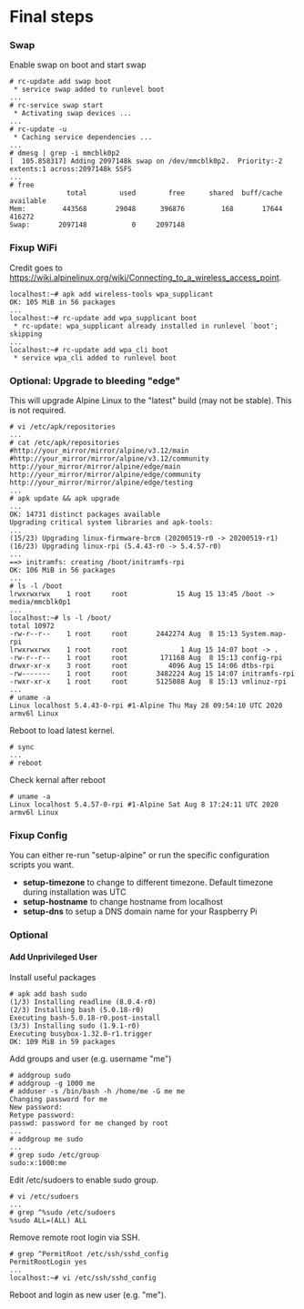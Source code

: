 # Final steps

### Swap

Enable swap on boot and start swap

```
# rc-update add swap boot
 * service swap added to runlevel boot
...
# rc-service swap start
 * Activating swap devices ...  
...
# rc-update -u
 * Caching service dependencies ...   
...
# dmesg | grep -i mmcblk0p2
[  105.858317] Adding 2097148k swap on /dev/mmcblk0p2.  Priority:-2 extents:1 across:2097148k SSFS
...
# free
              total        used        free      shared  buff/cache   available
Mem:         443568       29048      396876         168       17644      416272
Swap:       2097148           0     2097148
```

### Fixup WiFi

Credit goes to https://wiki.alpinelinux.org/wiki/Connecting_to_a_wireless_access_point.

```
localhost:~# apk add wireless-tools wpa_supplicant
OK: 105 MiB in 56 packages
...
localhost:~# rc-update add wpa_supplicant boot
 * rc-update: wpa_supplicant already installed in runlevel `boot'; skipping
...
localhost:~# rc-update add wpa_cli boot
 * service wpa_cli added to runlevel boot
```

### Optional: Upgrade to bleeding "edge" 

This will upgrade Alpine Linux to the "latest" build (may not be stable).  This is not required.

```
# vi /etc/apk/repositories
...
# cat /etc/apk/repositories
#http://your_mirror/mirror/alpine/v3.12/main
#http://your_mirror/mirror/alpine/v3.12/community
http://your_mirror/mirror/alpine/edge/main
http://your_mirror/mirror/alpine/edge/community
http://your_mirror/mirror/alpine/edge/testing
...
# apk update && apk upgrade
...
OK: 14731 distinct packages available
Upgrading critical system libraries and apk-tools:
...
(15/23) Upgrading linux-firmware-brcm (20200519-r0 -> 20200519-r1)
(16/23) Upgrading linux-rpi (5.4.43-r0 -> 5.4.57-r0)
...
==> initramfs: creating /boot/initramfs-rpi
OK: 106 MiB in 56 packages
...
# ls -l /boot
lrwxrwxrwx    1 root     root            15 Aug 15 13:45 /boot -> media/mmcblk0p1
...
localhost:~# ls -l /boot/
total 10972
-rw-r--r--    1 root     root       2442274 Aug  8 15:13 System.map-rpi
lrwxrwxrwx    1 root     root             1 Aug 15 14:07 boot -> .
-rw-r--r--    1 root     root        171168 Aug  8 15:13 config-rpi
drwxr-xr-x    3 root     root          4096 Aug 15 14:06 dtbs-rpi
-rw-------    1 root     root       3482224 Aug 15 14:07 initramfs-rpi
-rwxr-xr-x    1 root     root       5125088 Aug  8 15:13 vmlinuz-rpi
...
# uname -a
Linux localhost 5.4.43-0-rpi #1-Alpine Thu May 28 09:54:10 UTC 2020 armv6l Linux
```

Reboot to load latest kernel.

```
# sync
...
# reboot
```

Check kernal after reboot

```
# uname -a
Linux localhost 5.4.57-0-rpi #1-Alpine Sat Aug 8 17:24:11 UTC 2020 armv6l Linux
```


### Fixup Config

You can either re-run "setup-alpine" or run the specific configuration scripts you want.

* __setup-timezone__ to change to different timezone.  Default timezone during installation was UTC
* __setup-hostname__ to change hostname from localhost
* __setup-dns__ to setup a DNS domain name for your Raspberry Pi


### Optional

#### Add Unprivileged User


Install useful packages

```
# apk add bash sudo
(1/3) Installing readline (8.0.4-r0)
(2/3) Installing bash (5.0.18-r0)
Executing bash-5.0.18-r0.post-install
(3/3) Installing sudo (1.9.1-r0)
Executing busybox-1.32.0-r1.trigger
OK: 109 MiB in 59 packages
```

Add groups and user (e.g. username "me")
```
# addgroup sudo
# addgroup -g 1000 me
# adduser -s /bin/bash -h /home/me -G me me
Changing password for me
New password:
Retype password:
passwd: password for me changed by root
...
# addgroup me sudo
...
# grep sudo /etc/group
sudo:x:1000:me
```

Edit /etc/sudoers to enable sudo group.

```
# vi /etc/sudoers
...
# grep ^%sudo /etc/sudoers
%sudo ALL=(ALL) ALL
```

Remove remote root login via SSH.

```
# grep ^PermitRoot /etc/ssh/sshd_config
PermitRootLogin yes
...
localhost:~# vi /etc/ssh/sshd_config
```

Reboot and login as new user (e.g. "me").



